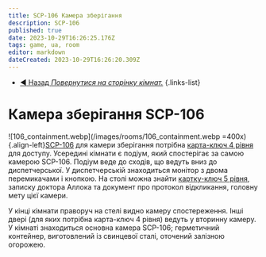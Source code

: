 ```yaml
---
title: SCP-106 Камера зберігання
description: SCP-106
published: true
date: 2023-10-29T16:26:25.176Z
tags: game, ua, room
editor: markdown
dateCreated: 2023-10-29T16:26:20.309Z
---
```



- [:arrow_backward: Назад *Повернутися на сторінку кімнат.*](/uk/game/rooms#zones)
{.links-list}
# Камера зберігання SCP-106
![106_containment.webp](/images/rooms/106_containment.webp =400x){.align-left}[SCP-106](/uk/game/scps/106) для камери зберігання потрібна [карта-ключ 4 рівня](/en/game/items/Keycards) для доступу. Усередині кімнати є подіум, який спостерігає за самою камерою SCP-106. Подіум веде до сходів, що ведуть вниз до диспетчерської. У диспетчерській знаходиться монітор з двома перемикачами і кнопкою. На столі можна знайти [картку-ключ 5 рівня](/uk/game/items/Keycards), записку доктора Аллока та документ про протокол відкликання, головну мету цієї камери.

У кінці кімнати праворуч на стелі видно камеру спостереження. Інші двері (для яких потрібна карта-ключ 4 рівня) ведуть у вторинну камеру. У кімнаті знаходиться основна камера SCP-106; герметичний контейнер, виготовлений із свинцевої сталі, оточений залізною огорожею.

